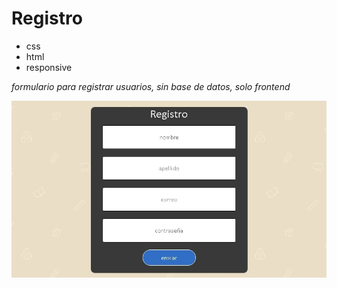 # Registro

* css
* html
* responsive

*formulario para registrar usuarios, sin base de datos, solo frontend*

![registro](img/captura.jpg)
